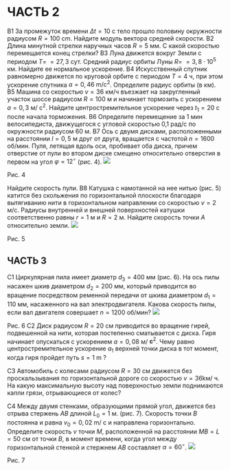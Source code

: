 # ЧАСТЬ 2 

В1 За промежуток времени $\Delta t=10$ с тело прошло половину окружности радиусом $R=100 \mathrm{~cm}$. Найдите модуль вектора средней скорости.
В2 Длина минутной стрелки наручных часов $R=5$ мм. С какой скоростью перемещается конец стрелки?
В3 Луна движется вокруг Земли с периодом $T=$ $=27,3$ сут. Средний радиус орбиты Луны $R=$ $=3,8 \cdot 10^{5}$ км. Найдите ее нормальное ускорение.
В4 Искусственный спутник равномерно движется по круговой орбите с периодом $T=4$ ч, при этом ускорение спутника $a=0,46 \mathrm{~m} / \mathrm{c}^{2}$. Определите радиус орбиты (в км).
В5 Машина со скоростью $v=36$ км/ч въезжает на закругленный участок шоссе радиусом $R=100$ м и начинает тормозить с ускорением $a=0,3$ м/ $\mathrm{c}^{2}$. Найдите центростремительное ускорение через $t_{1}=20$ с после начала торможения.
В6 Определите перемещение за 1 мин велосипедиста, движущегося с угловой скоростью 0,1 рад/с по окружности радиусом 60 м.
B7 Ось с двумя дисками, расположенными на расстоянии $l=0,5$ м друг от друга, вращается с частотой $n=1600$ об/мин. Пуля, летящая вдоль оси, пробивает оба диска, причем отверстие от пули во втором диске смещено относительно отверстия в первом на угол $\varphi=12^{\circ}$ (рис. 4).
![](https://cdn.mathpix.com/cropped/2024_11_20_f661ea9410fcf858d453g-1.jpg?height=252&width=255&top_left_y=1413&top_left_x=1437)

Рис. 4

Найдите скорость пули.
B8 Катушка с намотанной на нее нитью (рис. 5) катится без скольжения по горизонтальной плоскости благодаря вытягиванию нити в горизонтальном направлении со скоростью $v=2$ м/с. Радиусы внутренней и внешней поверхностей катушки соответственно равны $r=1$ м и $R=2$ м. Найдите скорость точки $A$ относительно земли.
![](https://cdn.mathpix.com/cropped/2024_11_20_f661ea9410fcf858d453g-1.jpg?height=281&width=372&top_left_y=1844&top_left_x=1322)

Рис. 5

## ЧАСТЬ 3

C1 Циркулярная пила имеет диаметр $d_{3}=400$ мм (рис. 6). На ось пилы насажен шкив диаметром $d_{2}=200$ мм, который приводится во вращение посредством ременной передачи от шкива диаметром $d_{1}=110$ мм, насаженного на вал электродвигателя. Какова скорость пилы, если вал двигателя совершает $n=1200$ об/мин?
![](https://cdn.mathpix.com/cropped/2024_11_20_f661ea9410fcf858d453g-2.jpg?height=347&width=709&top_left_y=683&top_left_x=656)

Рис. 6
C2 Диск радиусом $R=20$ см приводится во вращение гирей, подвешенной на нити, которая постепенно сматывается с диска. Гиря начинает опускаться с ускорением $a=0,08$ м/ $\mathbf{c}^{2}$. Чему равно центростремительное ускорение $a_{1}$ верхней точки диска в тот момент, когда гиря пройдет путь $s=1 \mathrm{~m}$ ?

C3 Автомобиль с колесами радиусом $R=30$ см движется без проскальзывания по горизонтальной дороге со скоростью $v=36 \mathrm{kм} /$ ч. На какую максимальную высоту над поверхностью земли поднимаются капли грязи, отрывающиеся от колес?

C4 Между двумя стенками, образующими прямой угол, движется без отрыва стержень $A B$ длиной $L_{0}=1$ м. (рис. 7). Скорость точки $B$ постоянна и равна $v_{0}=0,02 \mathrm{~m} /$ с и направлена горизонтально. Определите скорость $v$ точки $M$, расположенной на расстоянии $M B=L=50$ см от точки $B$, в момент времени, когда угол между горизонтальной стенкой и стержнем $A B$ составляет $\alpha=60^{\circ}$.
![](https://cdn.mathpix.com/cropped/2024_11_20_f661ea9410fcf858d453g-2.jpg?height=247&width=326&top_left_y=1944&top_left_x=1342)

Рис. 7

